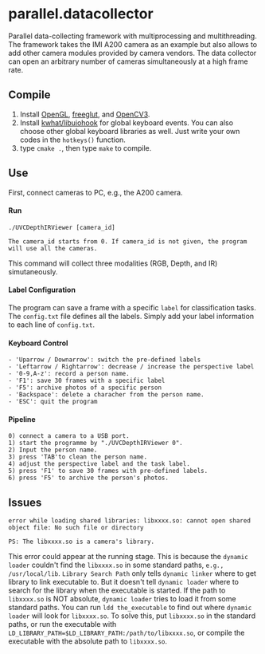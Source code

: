 # parallel.datacollector
Parallel data-collecting framework with multiprocessing and multithreading. The framework takes the IMI A200 camera as an example but also allows to add other camera modules provided by camera vendors. The data collector can open an arbitrary number of cameras simultaneously at a high frame rate. 

## Compile
1. Install [OpenGL](https://www.opengl.org/), [freeglut](http://freeglut.sourceforge.net/), and [OpenCV3](https://opencv.org/).
2. Install [kwhat/libuiohook](https://github.com/kwhat/libuiohook) for global keyboard events. You can also choose other global keyboard libraries as well. Just write your own codes in the `hotkeys()` function.
3. type `cmake .`, then type `make` to compile.

## Use

First, connect cameras to PC, e.g., the A200 camera.

#### Run
```
./UVCDepthIRViewer [camera_id] 

The camera_id starts from 0. If camera_id is not given, the program will use all the cameras.
```

This command will collect three modalities (RGB, Depth, and IR) simutaneously.

#### Label Configuration
The program can save a frame with a specific `label` for classification tasks. The `config.txt` file defines all the labels. Simply add your label information to each line of `config.txt`. 

#### Keyboard Control
```
- 'Uparrow / Downarrow': switch the pre-defined labels
- 'Leftarrow / Rightarrow': decrease / increase the perspective label
- '0-9,A-z': record a person name.
- 'F1': save 30 frames with a specific label
- 'F5': archive photos of a specific person
- 'Backspace': delete a characher from the person name.
- 'ESC': quit the program
```

#### Pipeline

```
0) connect a camera to a USB port.
1) start the programme by "./UVCDepthIRViewer 0".
2) Input the person name.
3) press 'TAB'to clean the person name.
4) adjust the perspective label and the task label.
5) press 'F1' to save 30 frames with pre-defined labels.
6) press 'F5' to archive the person's photos.
```


## Issues
```
error while loading shared libraries: libxxxx.so: cannot open shared object file: No such file or directory

PS: The libxxxx.so is a camera's library.
```
This error could appear at the running stage. This is because the `dynamic loader` couldn't find the `libxxxx.so` in some standard paths, `e.g., /usr/local/lib`. `Library Search Path` only tells `dynamic linker` where to get library to link executable to. But it doesn't tell `dynamic loader` where to search for the library when the executable is started. If the path to `libxxxx.so` is NOT absolute, `dynamic loader` tries to load it from some standard paths. You can run `ldd the_executable` to find out where `dynamic loader` will look for `libxxxx.so`. To solve this, put `libxxxx.so` in the standard paths, or run the executable with `LD_LIBRARY_PATH=$LD_LIBRARY_PATH:/path/to/libxxxx.so`, or compile the executable with the absolute path to `libxxxx.so`. 

